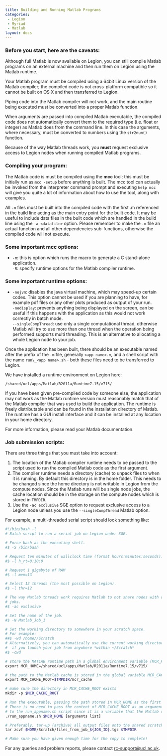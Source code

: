 ```yaml
---
title: Building and Running Matlab Programs
categories:
 - Legion
 - Myriad
 - Matlab
layout: docs
---
```

### Before you start, here are the caveats:

Although full Matlab is now available on Legion, you can still compile
Matlab programs on an external machine and then run them on Legion using
the Matlab runtime.

Your Matlab program must be compiled using a 64bit Linux version of the
Matlab compiler; the compiled code is not cross-platform compatible so
it cannot be built on OS X and then transferred to Legion.

Piping code into the Matlab compiler will not work, and the main routine
being executed must be converted into a proper Matlab function.

When arguments are passed into compiled Matlab executable, the compiled
code does not automatically convert them to the required type (i.e.
float or integer) as Matlab does from the command line. In this case the
arguments, where necessary, must be converted to numbers using the
`str2num()` function.

Because of the way Matlab threads work, you **must** request exclusive
access to Legion nodes when running compiled Matlab programs.

### Compiling your program:

The Matlab code is must be compiled using the **mcc** tool; this must be
initially run as `mcc -setup` before anything is built. The mcc tool can
actually be invoked from the interpreter command prompt and executing
`help mcc` will give you quite a lot of information about how to use the
tool, along with examples.

All `.m` files must be built into the compiled code with the first .m
referenced in the build line acting as the main entry point for the
built code. It may be useful to include data files in the built code
which are handled in the build line using the `-a <datafile>` option.
Please remember to make the `.m` file an actual function and all other
dependencies sub-functions, otherwise the compiled code will not
execute.

### Some important mcc options:

  - `-m`: this is option which runs the macro to generate a C stand-alone
    application.  
    `-R`: specify runtime options for the Matlab compiler runtime.

### Some important runtime options:

  - `-nojvm`: disables the java virtual machine, which may speed-up
    certain codes. This option cannot be used if you are planning to
    have, for example pdf files or any other plots produced as output of
    your run.  
    `-nodisplay`: prevents anything being displayed on the screen, can be
    useful if this happens with the application as this would not work
    correctly in batch mode.  
    `--singleCompThread`: use only a single computational thread,
    otherwise Matlab will try to use more than one thread when the
    operation being performed supports multi threading. This is an
    alternative to allocating a whole Legion node to your job.

Once the application has been built, there should be an executable named
after the prefix of the `.m` file, generally `<app name>.m`, and a shell
script with the name `run\_<app name>.sh` - both these files need to be
transferred to Legion.

We have installed a runtime environment on Legion here:

```
/shared/ucl/apps/Matlab/R2011a/Runtime7.15/v715/
```

If you have been given pre-compiled code by someone else, the
application may not work as the Matlab runtime version must reasonably
match that of the Matlab compiler that was used to build the
application. The runtime is freely distributable and can be found in the
installation directory of Matlab. The runtime has a GUI install
interface and it can be installed at any location in your home
directory.

For more information, please read your Matlab documentation.

### Job submission scripts:

There are three things that you must take into account:

1.  The location of the Matlab compiler runtime needs to be passed to
    the script used to run the compiled Matlab code as the first
    argument.
2.  The compiler runtime needs a directory (cache) to unpack files to
    when it is running. By default this directory is in the home folder.
    This needs to be changed since the home directory is not writable in
    Legion from the compute nodes. Since the Matlab runs will be single
    node jobs, the cache location should be in the storage on the
    compute nodes which is stored in `TMPDIR`.
3.  Use the `-ac exclusive` SGE option to request exclusive access to a
    Legion node unless you use the `--singleCompThread` Matlab option.

For example, a multi-threaded serial script should look something like:

```bash
#!/bin/bash -l
# Batch script to run a serial job on Legion under SGE.

# Force bash as the executing shell.
#$ -S /bin/bash

# Request ten minutes of wallclock time (format hours:minutes:seconds).
#$ -l h_rt=0:10:0

# Request 1 gigabyte of RAM 
#$ -l mem=1G

# Select 12 threads (the most possible on Legion).
#$ -l thr=12

# The way Matlab threads work requires Matlab to not share nodes with other
# jobs.
#$ -ac exclusive

# Set the name of the job.
#$ -N Matlab_Job_1

# Set the working directory to somewhere in your scratch space.
# For example:
##$ -wd /home//Scratch
# Alternatively, you can automatically use the current working directory 
#  if you launch your job from anywhere *within ~/Scratch*
#$ -cwd

# store the MATLAB runtime path in a global environment variable (MCR_HOME)
export MCR_HOME=/shared/ucl/apps/Matlab/R2011a/Runtime7.15/v715/

# the path to the Matlab cache is stored in the global variable MCR_CACHE_ROOT 
export MCR_CACHE_ROOT=$TMPDIR/mcr_cache

# make sure the directory in MCR_CACHE_ROOT exists
mkdir -p $MCR_CACHE_ROOT

# Run the executable, passing the path stored in MCR_HOME as the first argument.
# There is no need to pass the content of MCR_CACHE_ROOT as an argument to the
# to the run_appname.sh script since it is a variable that the Matlab runtime is aware of.
./run_appname.sh $MCR_HOME [arguments list]

# Preferably, tar-up (archive) all output files onto the shared scratch area
tar zcvf $HOME/Scratch/files_from_job_${JOB_ID}.tgz $TMPDIR

# Make sure you have given enough time for the copy to complete!
```

For any queries and problem reports, please contact
<rc-support@ucl.ac.uk>.

